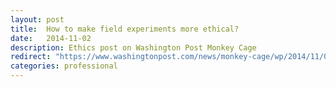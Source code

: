 ```yaml
---
layout: post
title:  How to make field experiments more ethical?
date:   2014-11-02  
description: Ethics post on Washington Post Monkey Cage 
redirect: "https://www.washingtonpost.com/news/monkey-cage/wp/2014/11/02/how-to-make-field-experiments-more-ethical/"
categories: professional
---
```



